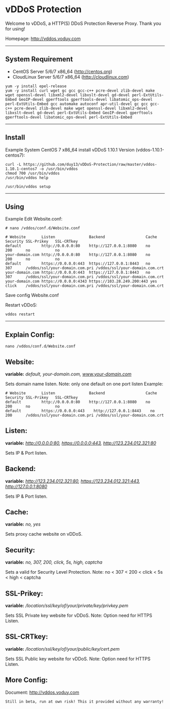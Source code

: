 vDDoS Protection
===================


Welcome to vDDoS, a HTTP(S) DDoS Protection Reverse Proxy. Thank you for using!

Homepage: http://vddos.voduy.com

----------


System Requirement
-------------

* CentOS Server 5/6/7 x86_64 (http://centos.org)
* CloudLinux Server 5/6/7 x86_64 (http://cloudlinux.com)
```
yum -y install epel-release 
yum -y install curl wget gc gcc gcc-c++ pcre-devel zlib-devel make wget openssl-devel libxml2-devel libxslt-devel gd-devel perl-ExtUtils-Embed GeoIP-devel gperftools gperftools-devel libatomic_ops-devel perl-ExtUtils-Embed gcc automake autoconf apr-util-devel gc gcc gcc-c++ pcre-devel zlib-devel make wget openssl-devel libxml2-devel libxslt-devel gd-devel perl-ExtUtils-Embed GeoIP-devel gperftools gperftools-devel libatomic_ops-devel perl-ExtUtils-Embed 
```

----------
Install
-------------

Example System CentOS 7 x86_64 install vDDoS 1.10.1 Version (vddos-1.10.1-centos7):
```
curl -L https://github.com/duy13/vDDoS-Protection/raw/master/vddos-1.10.1-centos7 -o /usr/bin/vddos
chmod 700 /usr/bin/vddos
/usr/bin/vddos help

/usr/bin/vddos setup
```

----------
Using
-------------
Example Edit Website.conf:

```
# nano /vddos/conf.d/Website.conf

# Website       Listen               Backend                  Cache Security SSL-Prikey   SSL-CRTkey
default         http://0.0.0.0:80    http://127.0.0.1:8080    no    200      no           no
your-domain.com http://0.0.0.0:80    http://127.0.0.1:8080    no    200      no           no
default         https://0.0.0.0:443  https://127.0.0.1:8443   no    307      /vddos/ssl/your-domain.com.pri /vddos/ssl/your-domain.com.crt
your-domain.com https://0.0.0.0:443  https://127.0.0.1:8443   no    307      /vddos/ssl/your-domain.com.pri /vddos/ssl/your-domain.com.crt
your-domain.com https://0.0.0.0:4343 https://103.28.249.200:443 yes   click    /vddos/ssl/your-domain.com.pri /vddos/ssl/your-domain.com.crt

```
Save config Website.conf

Restart vDDoS:
```
vddos restart
```

----------
Explain Config:
-------------
```
nano /vddos/conf.d/Website.conf
```
Website:
---------------
**variable:** *default, your-domain.com, www.your-domain.com*

Sets domain name listen.
Note: only one default on one port listen
Example:
```
# Website       Listen               Backend                  Cache Security SSL-Prikey   SSL-CRTkey
default         http://0.0.0.0:80    http://127.0.0.1:8080    no    200      no           no
default         https://0.0.0.0:443    http://127.0.0.1:8443    no    200      /vddos/ssl/your-domain.com.pri /vddos/ssl/your-domain.com.crt
```
Listen:
---------------
**variable:** *http://0.0.0.0:80, https://0.0.0.0:443, http://123.234.012.321:80*

Sets IP & Port listen.

Backend:
---------------
**variable:** *http://123.234.012.321:80, https://123.234.012.321:443, http://127.0.0.1:8080*

Sets IP & Port listen.

Cache:
---------------
**variable:** *no, yes*

Sets proxy cache website on vDDoS.

Security:
---------------
**variable:** *no, 307, 200, click, 5s, high, captcha*

Sets a valid for Security Level Protection.
Note: no < 307 < 200 < click < 5s < high < captcha

SSL-Prikey:
---------------
**variable:** */location/ssl/key/of/your/private/key/privkey.pem*

Sets SSL Private key website for vDDoS.
Note: Option need for HTTPS Listen.

SSL-CRTkey:
---------------
**variable:** */location/ssl/key/of/your/public/key/cert.pem*

Sets SSL Public key website for vDDoS.
Note: Option need for HTTPS Listen.


More Config:
---------------
Document: http://vddos.voduy.com
```
Still in beta, run at own risk! This it provided without any warranty!
```